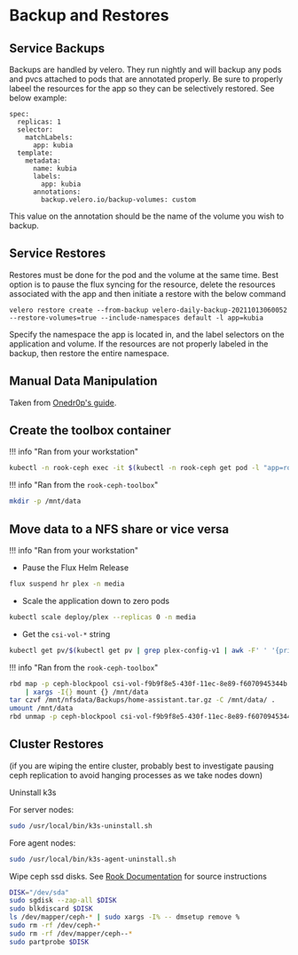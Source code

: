# Backup and Restores

## Service Backups
Backups are handled by velero. They run nightly and will backup any pods and pvcs attached to pods that are annotated properly. Be sure to properly labeel the resources for the app so they can be selectively restored. See below example:

```
spec:
  replicas: 1
  selector:
    matchLabels:
      app: kubia
  template:
    metadata:
      name: kubia
      labels:
        app: kubia
      annotations:
        backup.velero.io/backup-volumes: custom 
```
This value on the annotation should be the name of the volume you wish to backup.

## Service Restores
Restores must be done for the pod and the volume at the same time. Best option is to pause the flux syncing for the resource, delete the resources associated with the app and then initiate a restore with the below command
```
velero restore create --from-backup velero-daily-backup-20211013060052 --restore-volumes=true --include-namespaces default -l app=kubia
```
Specify the namespace the app is located in, and the label selectors on the application and volume. If the resources are not properly labeled in the backup, then restore the entire namespace.

## Manual Data Manipulation

Taken from [Onedr0p's guide](https://onedr0p.github.io/home-cluster/storage/rook-pvc-backup/).

## Create the toolbox container

!!! info "Ran from your workstation"

```sh
kubectl -n rook-ceph exec -it $(kubectl -n rook-ceph get pod -l "app=rook-direct-mount" -o jsonpath='{.items[0].metadata.name}') -- bash
```

!!! info "Ran from the `rook-ceph-toolbox`"

```sh
mkdir -p /mnt/data
```

## Move data to a NFS share or vice versa

!!! info "Ran from your workstation"

- Pause the Flux Helm Release

```sh
flux suspend hr plex -n media
```

- Scale the application down to zero pods

```sh
kubectl scale deploy/plex --replicas 0 -n media
```

- Get the `csi-vol-*` string

```sh
kubectl get pv/$(kubectl get pv | grep plex-config-v1 | awk -F' ' '{print $1}') -n home -o json | jq -r '.spec.csi.volumeAttributes.imageName'
```

!!! info "Ran from the `rook-ceph-toolbox`"

```sh
rbd map -p ceph-blockpool csi-vol-f9b9f8e5-430f-11ec-8e89-f6070945344b \
    | xargs -I{} mount {} /mnt/data
tar czvf /mnt/nfsdata/Backups/home-assistant.tar.gz -C /mnt/data/ .
umount /mnt/data
rbd unmap -p ceph-blockpool csi-vol-f9b9f8e5-430f-11ec-8e89-f6070945344b
```

## Cluster Restores

(if you are wiping the entire cluster, probably best to investigate pausing ceph replication to avoid hanging processes as we take nodes down)

Uninstall k3s

For server nodes:
```sh
sudo /usr/local/bin/k3s-uninstall.sh
```

Fore agent nodes:
```sh
sudo /usr/local/bin/k3s-agent-uninstall.sh
```

Wipe ceph ssd disks. See [Rook Documentation](https://github.com/rook/rook/blob/v1.7.7/Documentation/ceph-teardown.md#zapping-devices) for source instructions
```sh
DISK="/dev/sda"
sudo sgdisk --zap-all $DISK
sudo blkdiscard $DISK
ls /dev/mapper/ceph-* | sudo xargs -I% -- dmsetup remove %
sudo rm -rf /dev/ceph-*
sudo rm -rf /dev/mapper/ceph--*
sudo partprobe $DISK
```
